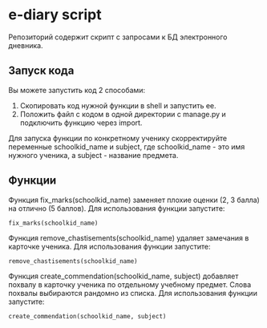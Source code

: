 # e-diary script

Репозиторий содержит скрипт с запросами к БД электронного дневника. 

## Запуск кода

Вы можете запустить код 2 способами:

  1. Скопировать код нужной функции в shell и запустить ее.
  2. Положить файл с кодом в одной директории с manage.py и подключить функцию через import.

Для запуска функции по конкретному ученику скорректируйте переменные schoolkid_name и subject, где schoolkid_name - это имя нужного ученика, а subject - название предмета.

## Функции


Функция fix_marks(schoolkid_name) заменяет плохие оценки (2, 3 балла) на отлично (5 баллов). Для использования функции запустите:
```
fix_marks(schoolkid_name)
```


Функция remove_chastisements(schoolkid_name) удаляет замечания в карточке ученика. Для использования функции запустите:
```
remove_chastisements(schoolkid_name)
```


Функция create_commendation(schoolkid_name, subject) добавляет похвалу в карточку ученика по отдельному учебному предмет. Слова похвалы выбираются рандомно из списка.  Для использования функции запустите:
```
create_commendation(schoolkid_name, subject)
```
